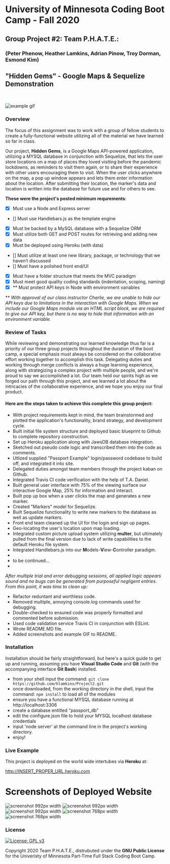 # University of Minnesota Coding Boot Camp - Fall 2020 
## Group Project #2: Team P.H.A.T.E.: 
### (Peter Phenow, Heather Lamkins, Adrian Pinow, Troy Dorman, Esmond Kim)
## "Hidden Gems" - Google Maps & Sequelize Demonstration
<br/>

![example gif](/example/example.gif)


### Overview

The focus of this assignment was to work with a group of fellow students to create a fully-functional website utilizing all of the material we have learned so far in class.  

Our project, **Hidden Gems**, is a Google Maps API-powered application, utilizing a MYSQL database in conjunction with Sequelize, that lets the user store locations on a map of places they loved visiting before the pandemic lockdowns, as reminders to visit them again, or to share their experience with other users encouraging them to visit.  When the user clicks anywhere on the map, a pop up window appears and lets them enter information about the location.  After submitting their location, the marker's data and location is written into the database for future use and for others to see.


**These were the project's posted minimum requrements**:

- [x] Must use a Node and Express server
- [] Must use Handlebars.js as the template engine
- [x] Must be backed by a MySQL database with a Sequelize ORM
- [x] Must utilize both GET and POST routes for retrieving and adding new data
- [x] Must be deployed using Heroku (with data)
- [] Must utilize at least one new library, package, or technology that we haven’t discussed
- [] Must have a polished front end/UI
- [x] Must have a folder structure that meets the MVC paradigm
- [x] Must meet good quality coding standards (indentation, scoping, naming)
- [x] ** Must protect API keys in Node with environment variables

** *With approval of our class instructor Charlie, we are unable to hide our API keys due to limitations in the interaction with Google Maps.  When we include our Google Maps module via an HTML script block, we are required to give our API key, but there is no way to hide that information with an environment variable.*


### Review of Tasks

While reviewing and demonstrating our learned knowledge thus far is a priority of our three group projects throughout the duration of the boot camp, a special emphasis must always be considered on the collaborative effort working together to accomplish this task.  Delegating duties and working through merge conflicts is always a huge learning experience, along with strategizing a complex project with multiple people, and we're proud to say we accomplished a lot.  Our team held our spirits high as we forged our path through this project, and we learned a lot about the intricacies of the collaborative experience, and we hope you enjoy our final product.

#### Here are the steps taken to achieve this complete this group project:

* With project requirements kept in mind, the team brainstormed and plotted the application's functionality, brand strategy, and development cycle.
* Built initial file system structure and deployed basic blueprint to Github to complete repository construction.
* Set up Heroku application along with JawsDB database integration. 
* Sketched out pseudo code logic and transcribed them into the code as comments.
* Utlized supplied "Passport Example" login/password codebase to build off, and integrated it into site.
* Delegated duties amongst team members through the project kaban on Github.
* Integrated Travis CI code verification with the help of T.A. Daniel.
* Built general user interface with 75% of the viewing surface our interactive Google Map, 25% for information and interact.
* Built pop up box when a user clicks the map and generates a new marker.
* Created "Markers" model for Sequelize.
* Built Sequelize functionality to write new markers to the database as well as update markers.
* Front end team cleaned up the UI for the login and sign up pages.
* Geo-locating the user's location upon map loading.
* Integrated custom picture upload system utilizing **multer**, but ultimately pulled from the final version due to lack of write capabilities to the default Heroku file system.
* Integrated Handlebars.js into our **M**odels-**V**iew-**C**ontroller paradigm. 
* 
* to be continued...
* 


*After multiple trial and error debugging sessions, all applied logic appears sound and no bugs can be generated from purposeful negligent entries.  From this point, it was time to clean up:*

* Refactor reduntant and worthless code.
* Removed multiple, annoying console.log commands used for debugging.
* Double-checked to ensured code was properly formatted and commented before submission.
* Used code validation service Travis CI in conjunction with ESLint.
* Wrote README.MD file.
* Added screenshots and example GIF to README.
 

### Installation

Installation should be fairly straightforward, but here's a quick guide to get up and running, assuming you have **Visual Studio Code** and **Git** (with the accompanying interface **Git Bash**) installed.

* from your shell input the command: `git clone https://github.com/hlamkins/Project2.git`
* once downloaded, from the working directory in the shell, input the command: `npm install` to load all of the modules
* ensure you have a functional MYSQL database running at http://localhost:3306
* create a database entitled "passport_db"
* edit the configure.json file to hold your MYSQL localhost database credentials
* input 'node server' at the command line in the project's working directory.
* enjoy!

### Live Example

This project is deployed on the world wide intertubes via **Heroku** at:

http://INSERT_PROPER_URL.heroku.com



# Screenshots of Deployed Website

![screenshot 992px width](/img/ss1.PNG)
![screenshot 992px width](/img/ss2.PNG)
![screenshot 992px width](/img/ss3.PNG)
![screenshot 768px width](/img/ss4.PNG)
![screenshot 768px width](/img/ss5.PNG)

### License

[![License: GPL v3](https://img.shields.io/badge/License-GPLv3-blue.svg)](https://www.gnu.org/licenses/gpl-3.0)

Copyright 2020 Team P.H.A.T.E., distrubuted under the **GNU Public License** for the Univeristy of Minnesota Part-Time Full Stack Coding Boot Camp.














